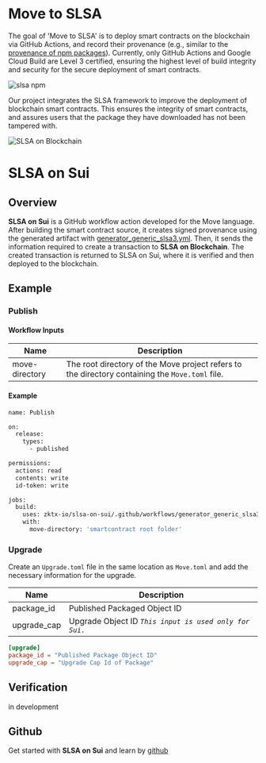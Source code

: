 # Move to SLSA

The goal of 'Move to SLSA' is to deploy smart contracts on the blockchain via GitHub Actions, and record their provenance (e.g., similar to the [provenance of npm packages](https://github.blog/2023-04-19-introducing-npm-package-provenance/)). Currently, only GitHub Actions and Google Cloud Build are Level 3 certified, ensuring the highest level of build integrity and security for the secure deployment of smart contracts.

![slsa npm](https://doc.zktx.io/images/npm-package-provenance.png)

Our project integrates the SLSA framework to improve the deployment of blockchain smart contracts. This ensures the integrity of smart contracts, and assures users that the package they have downloaded has not been tampered with.

![SLSA on Blockchain](/images/slsa-on-blockchain.svg)

# SLSA on Sui

## Overview

**SLSA on Sui** is a GitHub workflow action developed for the Move language. After building the smart contract source, it creates signed provenance using the generated artifact with [generator_generic_slsa3.yml](https://github.com/slsa-framework/slsa-github-generator/blob/main/internal/builders/generic/README.md). Then, it sends the information required to create a transaction to **SLSA on Blockchain**. The created transaction is returned to SLSA on Sui, where it is verified and then deployed to the blockchain.

## Example

### Publish

#### Workflow Inputs

| Name           | Description                                                                                       |
| -------------- | ------------------------------------------------------------------------------------------------- |
| move-directory | The root directory of the Move project refers to the directory containing the `Move.toml` file.   |

#### Example

```bash
name: Publish

on:
  release:
    types:
      - published

permissions:
  actions: read
  contents: write
  id-token: write

jobs:
  build:
    uses: zktx-io/slsa-on-sui/.github/workflows/generator_generic_slsa3.yml@main
    with:
      move-directory: 'smartcontract root folder'
```

### Upgrade

Create an `Upgrade.toml` file in the same location as `Move.toml` and add the necessary information for the upgrade.

| Name        | Description                                            |
| ----------- | ------------------------------------------------------ |
| package_id  | Published Packaged Object ID                           |
| upgrade_cap | Upgrade Object ID _`This input is used only for Sui.`_ |

```toml
[upgrade]
package_id = "Published Package Object ID"
upgrade_cap = "Upgrade Cap Id of Package"
```

## Verification

in development

## Github

Get started with **SLSA on Sui** and learn by [github](https://github.com/zktx-io/slsa-on-sui)
